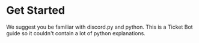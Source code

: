 # Get Started
We suggest you be familiar with discord.py and python. This is a Ticket Bot guide so it couldn't contain a lot of python explanations.
